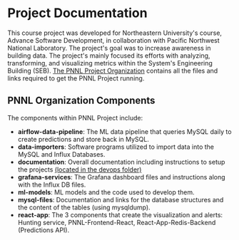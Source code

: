 # Project Documentation

This course project was developed for Northeastern University's course, Advance Software Development, in collaboration with Pacific Northwest National Laboratory. The project's goal was to increase awareness in building data. The project's mainly focused its efforts with analyzing, transforming, and visualizing metrics within the System's Engineering Building (SEB). [The PNNL Project Organization](https://github.com/PNNL-Project/) contains all the files and links required to get the PNNL Project running.

## PNNL Organization Components

The components within PNNL Project include:  

* **airflow-data-pipeline**: The ML data pipeline that queries MySQL daily to create predictions and store back in MySQL.
* **data-importers**: Software programs utilized to import data into the MySQL and Influx Databases.
* **documentation**: Overall documentation including instructions to setup the projects [(located in the devops folder)](https://github.com/PNNL-Project/documentation/tree/main/devops)
* **grafana-services**: The Grafana dashboard files and instructions along with the Influx DB files.
* **ml-models**: ML models and the code used to develop them.
* **mysql-files**: Documentation and links for the database structures and the content of the tables (using mysqldump).
* **react-app**: The 3 components that create the visualization and alerts: Hunting service, PNNL-Frontend-React, React-App-Redis-Backend (Predictions API).



